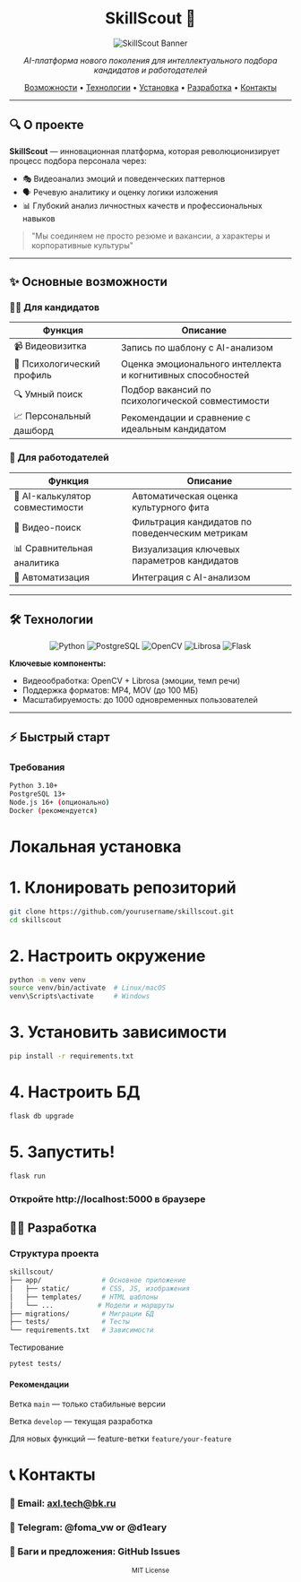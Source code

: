 <h1 align="center">SkillScout 🚀</h1>


<div align="center">
  <img src="https://github.com/user-attachments/assets/def6c318-475e-4ced-bc89-a9cbb6a82494" alt="SkillScout Banner">
  <br>
  <p>
    <em>AI-платформа нового поколения для интеллектуального подбора кандидатов и работодателей</em>
  </p>
  <div>
    <a href="#основные-возможности">Возможности</a> •
    <a href="#технологии">Технологии</a> •
    <a href="#установка">Установка</a> •
    <a href="#разработка">Разработка</a> •
    <a href="#контакты">Контакты</a>
  </div>
</div>

---

## 🔍 О проекте

**SkillScout** — инновационная платформа, которая революционизирует процесс подбора персонала через:
- 🎭 Видеоанализ эмоций и поведенческих паттернов
- 🗣️ Речевую аналитику и оценку логики изложения
- 📊 Глубокий анализ личностных качеств и профессиональных навыков

> "Мы соединяем не просто резюме и вакансии, а характеры и корпоративные культуры"

---

## ✨ Основные возможности

### 👨‍💻 Для кандидатов
| Функция | Описание |
|---------|----------|
| 📹 Видеовизитка | Запись по шаблону с AI-анализом |
| 🧠 Психологический профиль | Оценка эмоционального интеллекта и когнитивных способностей |
| 🔍 Умный поиск | Подбор вакансий по психологической совместимости |
| 📈 Персональный дашборд | Рекомендации и сравнение с идеальным кандидатом |

### 👔 Для работодателей
| Функция | Описание |
|---------|----------|
| 🎯 AI-калькулятор совместимости | Автоматическая оценка культурного фита |
| 🎥 Видео-поиск | Фильтрация кандидатов по поведенческим метрикам |
| 📊 Сравнительная аналитика | Визуализация ключевых параметров кандидатов |
| 🤖 Автоматизация | Интеграция  с AI-анализом |

---

## 🛠 Технологии

<div align="center">
  <img src="https://img.shields.io/badge/Python-3.10+-blue?logo=python" alt="Python">
  <img src="https://img.shields.io/badge/PostgreSQL-13+-blue?logo=postgresql" alt="PostgreSQL">
  <img src="https://img.shields.io/badge/OpenCV-4.5+-green?logo=opencv" alt="OpenCV">
  <img src="https://img.shields.io/badge/Librosa-0.9+-yellow" alt="Librosa">
  <img src="https://img.shields.io/badge/Flask-2.0+-red?logo=flask" alt="Flask">
</div>

**Ключевые компоненты:**
- Видеообработка: OpenCV + Librosa (эмоции, темп речи)
- Поддержка форматов: MP4, MOV (до 100 МБ)
- Масштабируемость: до 1000 одновременных пользователей

---

## ⚡ Быстрый старт

### Требования
```bash
Python 3.10+
PostgreSQL 13+
Node.js 16+ (опционально)
Docker (рекомендуется)
```
# Локальная установка

# 1. Клонировать репозиторий
```bash
git clone https://github.com/yourusername/skillscout.git
cd skillscout
```
# 2. Настроить окружение
```bash
python -m venv venv
source venv/bin/activate  # Linux/macOS
venv\Scripts\activate     # Windows
```
# 3. Установить зависимости
```bash
pip install -r requirements.txt
```
# 4. Настроить БД
```bash
flask db upgrade
```
# 5. Запустить!
```bash
flask run
```
### Откройте http://localhost:5000 в браузере

## 🧑‍💻 Разработка
### Структура проекта
```bash
skillscout/
├── app/               # Основное приложение
│   ├── static/        # CSS, JS, изображения
│   ├── templates/     # HTML шаблоны
│   └── ...           # Модели и маршруты
├── migrations/        # Миграции БД
├── tests/             # Тесты
└── requirements.txt   # Зависимости
```
Тестирование
```bash
pytest tests/
```
#### Рекомендации
Ветка <code>main</code> — только стабильные версии

Ветка <code>develop</code> — текущая разработка

Для новых функций — feature-ветки <code>feature/your-feature</code>

# 📞 Контакты

### 📧 Email: axl.tech@bk.ru

### 💬 Telegram: @foma_vw or @d1eary

### 🐛 Баги и предложения: GitHub Issues

<div align="center"> <sub> MIT License</sub> </div> 
